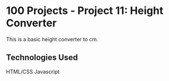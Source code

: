 # 100 Projects - Project 11: Height Converter

This is a basic height converter to cm.

<!-- ## Description

Describe by words and images alike

## Demo

Images, Video links, Live Demo links -->

## Technologies Used
HTML/CSS
Javascript
<!-- ## Special Gotchas of your projects
Problems you faced, unique elements of your project -->

